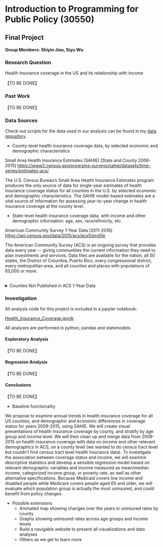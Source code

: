 # Introduction to Programming for Public Policy (30550)
## Final Project
#### Group Members: Shiyin Jiao, Siyu Wu

### Research Question
Health insurance coverage in the US and its relationship with income

【TO BE DONE】

### Past Work  

【TO BE DONE】

### Data Sources
Check-out scripts for the data used in our analysis can be found in my [data repository](https://github.com/wusiyu94/final_project/tree/master/data).  

* County-level health insurance coverage data, by selected economic and demographic characteristics

Small Area Health Insurance Estimates (SAHIE) [State and County 2006-2015]
https://www2.census.gov/programs-surveys/sahie/datasets/time-series/estimates-acs/

The U.S. Census Bureau’s Small Area Health Insurance Estimates program produces the only source of data for single-year estimates of health insurance coverage status for all counties in the U.S. by selected economic and demographic characteristics. The SAHIE model-based estimates are a vital source of information for assessing year-to-year change in health insurance coverage at the county level.

*	State-level health insurance coverage data, with income and other demographic information: age, sex, race/ethnicity, etc

American Community Survey 1-Year Data (2011-2016)
https://api.census.gov/data/2015/acs/acs5/profile  

The American Community Survey (ACS) is an ongoing survey that provides data every year -- giving communities the current information they need to plan investments and services. Data files are available for the nation, all 50 states, the District of Columbia, Puerto Rico, every congressional district, every metropolitan area, and all counties and places with populations of 65,000 or more.  
&nbsp;<details><summary>Counties Not Published in ACS 1-Year Data</summary>
Approximately 74 percent or 2,323 of U.S. counties do not have 1-year estimates of health insurance coverage. However, the ACS 1-year county-level estimates cover 85 percent of the total U.S. population.

Counties Not Published in the ACS 1-Year Estimates, 2015:
![alt text](https://github.com/wusiyu94/final_project/blob/master/Counties%20Not%20Published%20in%20the%20ACS%201-Year%20Estimates%2C%202015.png "Counties Not Published in the ACS 1-Year Estimates, 2015")  
</details>

### Investigation

All analysis code for this project is included in a jupyter notebook:

[Health_Insurance_Coverage.ipynb](https://github.com/wusiyu94/final_project/blob/master/Health_Insurance_Coverage.ipynb)

All analyses are performed in python, pandas and statsmodels.

#### Exploratory Analysis

【TO BE DONE】

#### Regression Analysis

【TO BE DONE】

#### Conclusions

【TO BE DONE】

*	Baseline functionality

We propose to examine annual trends in health insurance coverage for all US counties, and demographic and economic differences in coverage status for years 2009-2015, using SAHIE. We will create visual presentations of health insurance coverage by county, and stratify by age group and income level. We will then clean up and merge data from 2009-2015 on health insurance coverage with data on income and other relevant demographics in ACS, on a county level (we wanted to do census tract level but couldn’t find census tract level health insurance data). To investigate the association between coverage status and income, we will examine descriptive statistics and develop a sensible regression model based on relevant demographic variables and income measured as mean/median income, categorized income group, or poverty rate, as well as other alternative specifications. Because Medicaid covers low income and disabled people while Medicare covers people aged 65 and older, we will evaluate which population group is actually the most uninsured, and could benefit from policy changes.

* Possible extensions
  * Animated map showing changes over the years in uninsured rates by county
  * Graphs showing uninsured rates across age groups and income levels
  * Build a navigable website to present all visualizations and data analyses  
  * Others as we get to learn more
